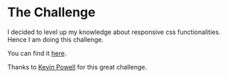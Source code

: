 # The Challenge

I decided to level up my knowledge about responsive css functionalities. Hence I am doing this challenge.

You can find it [here](https://courses.kevinpowell.co/).

Thanks to [Kevin Powell](https://twitter.com/KevinJPowell) for this great challenge.
